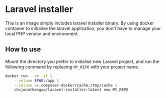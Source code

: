 # Laravel installer

This is an image simply includes laravel installer binary. By using docker container to initialise the laravel application, you don't have to manage your local PHP version and environment.


## How to use

Mount the directory you prefer to initialise new Laravel project, and run the following command by replacing `MY_REPO` with your project name.

```bash
docker run --rm -it \
    --volume $PWD:/app \
    --volume ~/.composer-docker/cache:/tmp/cache \
    chcjonathanguo/laravel-installer:latest new MY_REPO
```